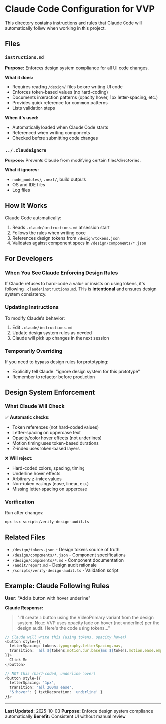 # Claude Code Configuration for VVP

This directory contains instructions and rules that Claude Code will automatically follow when working in this project.

## Files

### `instructions.md`
**Purpose:** Enforces design system compliance for all UI code changes.

**What it does:**
- Requires reading `/design/` files before writing UI code
- Enforces token-based values (no hard-coding)
- Documents interaction patterns (opacity hover, 1px letter-spacing, etc.)
- Provides quick reference for common patterns
- Lists validation steps

**When it's used:**
- Automatically loaded when Claude Code starts
- Referenced when writing components
- Checked before submitting code changes

### `../.claudeignore`
**Purpose:** Prevents Claude from modifying certain files/directories.

**What it ignores:**
- `node_modules/`, `.next/`, build outputs
- OS and IDE files
- Log files

## How It Works

Claude Code automatically:
1. Reads `.claude/instructions.md` at session start
2. Follows the rules when writing code
3. References design tokens from `/design/tokens.json`
4. Validates against component specs in `/design/components/*.json`

## For Developers

### When You See Claude Enforcing Design Rules

If Claude refuses to hard-code a value or insists on using tokens, it's following `.claude/instructions.md`. This is **intentional** and ensures design system consistency.

### Updating Instructions

To modify Claude's behavior:
1. Edit `.claude/instructions.md`
2. Update design system rules as needed
3. Claude will pick up changes in the next session

### Temporarily Overriding

If you need to bypass design rules for prototyping:
- Explicitly tell Claude: "ignore design system for this prototype"
- Remember to refactor before production

## Design System Enforcement

### What Claude Will Check

✅ **Automatic checks:**
- Token references (not hard-coded values)
- Letter-spacing on uppercase text
- Opacity/color hover effects (not underlines)
- Motion timing uses token-based durations
- Z-index uses token-based layers

❌ **Will reject:**
- Hard-coded colors, spacing, timing
- Underline hover effects
- Arbitrary z-index values
- Non-token easings (ease, linear, etc.)
- Missing letter-spacing on uppercase

### Verification

Run after changes:
```bash
npx tsx scripts/verify-design-audit.ts
```

## Related Files

- `/design/tokens.json` - Design tokens source of truth
- `/design/components/*.json` - Component specifications
- `/design/components/*.md` - Component documentation
- `/audit/report.md` - Design audit rationale
- `/scripts/verify-design-audit.ts` - Validation script

## Example: Claude Following Rules

**User:** "Add a button with hover underline"

**Claude Response:**
> "I'll create a button using the VideoPrimary variant from the design system. Note: VVP uses opacity fade on hover (not underline) per the design audit. Here's the code using tokens..."

```typescript
// Claude will write this (using tokens, opacity hover)
<button style={{
  letterSpacing: tokens.typography.letterSpacing.nav,
  transition: `all ${tokens.motion.dur.base}ms ${tokens.motion.ease.emphasis}`,
}}>
  Click Me
</button>

// NOT this (hard-coded, underline hover)
<button style={{
  letterSpacing: '1px',
  transition: 'all 200ms ease',
  '&:hover': { textDecoration: 'underline' }
}}>
```

---

**Last Updated:** 2025-10-03
**Purpose:** Enforce design system compliance automatically
**Benefit:** Consistent UI without manual review
